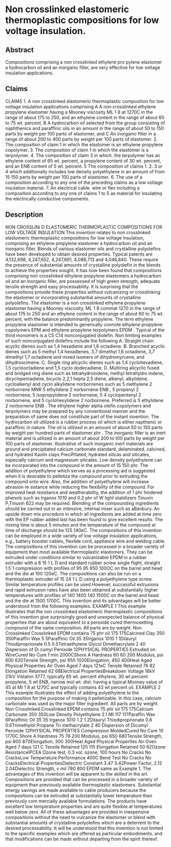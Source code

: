 # Non crosslinked elastomeric thermoplastic compositions for low voltage insulation.

## Abstract
Compositions comprising a non crosslinked ethylene pro pylene elastomer a hydrocarbon oil and an inorganic filler, are very effective for low voltage insulation applications.

## Claims
CLAIMS 1. A non crosslinked elastomeric thermoplastic composition for low voltage insulation applications comprising A A non crosslinked ethylene propylene elastomer having a Mooney viscosity ML 1 8 at 1270C in the range of about 175 to 250, and an ethylene content in the range of about 60 to 75 wt. percent, B A hydrocarbon oil selected from the group consisting of naphthenics and paraffinic oils in an amount in the range of about 50 to 150 parts by weight per 100 parts of elastomer, and C An inorganic filler in a range of about 200 to 400 parts by weight per 100 parts of elastomer. 2. The composition of claim 1 in which the elastomer is an ethylene propylene copolymer. 3. The composition of claim 1 in which the elastomer is a terpolymer. 4. The composition of claim 3 in which. the terpolymer has an ethylene content of 65 wt. percent, a propylene content of 30 wt. percent, and an ENB content of 5 wt. percent. 5 The composition of claims 1. 2. 3 or 4 which additionally includes low density polyethylene in an amount of from 15 150 parts by weight per 100 parts of elastomer. 6. The use of a composition according to any one of the preceding claims as a low voltage insulation material. 7. An electrical cable. wire or flex including a composition accordinq to any one of claims 1 to 5 as material for insulatinq the electrically conductive components.

## Description
NON CROSSLINi D ELASTOMERIC THERMOPLASTIC COMPOSITIONS FOR LOW VOLTAGE INSULATION This invention relates to non crosslinked elastomeric thermoplastic compositions for low voltage insulation, comprising an ethylene propylene elastomer a hydrocarbon oil and an inorqanic filler. Blends of various elastomer oils and crystalline polyolefins have been developed to obtain desired properties. Typical patents are 4,132,698, 4,247,652, 4,247,661, 4,088,713 and 4,046,840. These require the presence of substantial amounts of crystalline polyolefin in the blends to achieve the properties sought. It has now been found that compositions comprising non crosslinked ethylene propylene elastomers a hydrocarbon oil and an inorqanic filler, are possessed of high green strength, adequate tensile strength and easy processability. It is surprising that the compositions provide these properties without vulcanizing or crosslinking the elastomer or incorporating substantial amounts of crystalline polyolefins. The elastomer is a non crosslinked ethylene propylene elastomer having a Mooney viscosity, ML 1 8 commat 1270 in the range of about 175 to 250 and an ethylene content in the range of about 60 to 75 wt. percent, with the balance predominantly propylene. The term ethylene propylene elastomer is intended to generically connote ethylene propylene copolymers EPM and ethylene propylene terpolymers EPDM . Typical of the third monomers is a C5 C14 nonconjugated diolefin. Non limiting examples of such nonconjugated diolefins include the following A. Straight chain acyclic dienes such as 1,4 hexadiene and 1,6 octadiene. B. Branched acyclic dienes such as 5 methyl 1,4 hexadienes, 3,7 dimethyl 1,6 octadiene, 3,7 dimethyl 1,7 octadiene and mixed isomers of dihydromyrcene, and dihydroocimene. C. Single ring alicyclic dienes such as 1,4 cyclohexadiene, 1,5 cyclooctadiene and 1,5 cyclo dodecadiene. D. Multiring alicyclic fused and bridged ring diene such as tetrahydroindene, methyl tetrahydro indene, dicyclopentadiene, bicyclo 2,2,1 hepta 2,5 diene, alkenyl, alkylidene, cycloalkenyl and cyclo alkylidene norbornenes such as 5 methylene 2 norbornene MNR 5 ethylidene 2 norbornene ENB , 5 propenyl 2 norbornene, 5 isopropylidene 2 norbornene, 5 4 cyclopentenyl 2 norbornene, and 5 cyclohexylidene 2 norbornene. Preferred is 5 ethylidene 2 norbornene ENB . The ethylene higher alpha olefin copolymers and terpolymers may be prepared by any conventional manner and the preparation of same does not constitute part of the instant invention. The hydrocarbon oil utilized is a rubber process oil which is either napthenic or paraffinic in nature. The oil is utilized in an amount of about 50 to 150 parts by weight per hundred parts of elastomer phr . The inorganic filler is an inert material and is utilized in an amount of about 200 to t00 parts by weight per 100 parts of elastomer. Illustrative of such inorganic inert materials are ground and precipitated calcium carbonate standard, delaminated, calcined, and hydrated Kaolin clays PreciPitated, hydrated silicas and silicates, especially calcium and magnesium silicates. Low density polyethylene can be incorporated into the compound in the amount of 15 150 phr. The addition of polyethylene which serves as a processing aid is suggested when it is desirable to pelletize the compound prior to extruding the compound onto wire. Also, the addition of polyethylene will increase abrasion re sistance while reducing the flexibility of the compound. For improved heat resistance and weatherability, the addition of 1 phr hindered phenols such as Irganox 1010 and 0.2 phr of W light stabilizers Tinuvin P,Tinuvin 622 may be required. Blending of the compounding ingredients should be carried out in an intensive, internal mixer such as aBanbury. An upside down mix procedure in which all ingredients are added at time zero with the EP rubber added last has been found to give excellent results. The mixing time is about 5 minutes and the temperature of the compound at time of discharge should be 125 140eC. The compositions of this invention can be employed in a wide variety of low voltage insulation applications, e.g., battery booster cables, flexible cord, appliance wire and welding cable. The compositions of this invention can be processed in a broader variety of equipment than most available thermoplastic elastomers. They can be extruded under conditions similar to vulcanizable EPDM in a rubber extruder with a 8 15 1 L D and standard rubber screw single flight, straight 1.5 1 compression with profiles of 95 95 950 100OC on the barrel and head and the die at 100 120eC. The compositions can also be run on a thermoplastic extruder of 15 24 1 L D using a polyethylene type screw. Similar temperature profiles can be used.However, successful extrusions and rapid extrusion rates have also been obtained at substantially higher temperatures with profiles of 140 1400 140 1500C on the barrel and head and the die at 1500 1700C. This invention and its advantages will be better understood from the following examples. EXAMPLE 1 This example illustrates that the non crosslinked elastomeric thermoplastic compositions of this invention give surprisingly good and unexpected balance of physical properties that are about equivalent to a peroxide cured thermosetting compound of the same composition. All parts are by weight. Non Crosslinked Crosslinked EPDM contains 75 phr oil 175 175Calcined Clay 350 350Paraffin Wax 5 5Paraffinic Oil 35 35Irganox 1010 1 1Dilauryl Thiodiproprionate 0.5 0.5Tetraethylene Glycol Dimethacrylate 2 40 Dispersion of Di cumyl Peroxide 12PHYSICAL PROPERTIES Extruded on WireCured No Cure 1 min 2000CShore A Hardness 60 60 200 Modulus, psi 600 620Tensile Strength, psi 950 1020Elongation, 450 400Heat Aged Physical Properties Air Oven Aged 7 days 121eC Tensile Retained 76 82 Elongation Retained 62 68Electrical PropertiesBreakdown Voltage 18kV 21kV Vistalon 3777, typically 65 wt. percent ethylene, 30 wt.percent propylene, 5 wt ENB, narrow mol wt. dist. having a typical Mooney value of 45 at Mt 1 8 at 1270C and typically contains 43 wt percent oil. EXAMPLE 2 This example illustrates the effect of adding polyethylene to the composition for the purpose of making it pelletizable. In this case, calcium carbonate was used as the major filler ingredient. All parts are by weight. Non Crosslinked Crosslinked EPDM contains 75 phr oil 175 175Calcium Carbonate 350 350Low Density Polyethylene 2.1 MI 117 117Paraffin Wax 6Paraffinic Oil 35 35 Irganox 1010 1.2 1.2Dilauryl Thiodiproprionate 0.6 0.6Trimethylol Propane Tri methacrylate 2 40 Dispersion of Dicumyl Peroxide 12PHYSICAL PROPERTIES Compression MoldedCured No Cure 10 1770C Shore A Hardness 75 78 200 Modulus, psi 650 680Tensile Strength, psi 800 870Elongation, 300 300Heat Aged Physical Properties Air Oven Aged 7 days 121 C Tensile Retained 125 115 Elongation Retained 50 62Ozone ResistanceIPCEA Ozone test, 0.3 vol. ozone, 100 hours No Cracks No CracksLow Temperature Performance 400C Bend Test No Cracks No CracksElectrical PropertiesDielectric Constant 3.47 3.42Power Factor, 2.12 2.04Dielectric Strength, v mil 780 800 EPDM same as Example 1. The advantages of this invention will be apparent to the skilled in the art. Compositions are provided that can be processed in a broader variety of equipment than previously available thermoplastic elastomers. Substantial energy savings are made available to cable producers because the compositions can be extruded at substantially lower temperature than previously com mercially available formulations. The products have excellent low temperature properties and are quite flexible at temperatures well below zero. All of these advantages are provided in inexpensive compositions without the need to vulcanize the elastomer or blend with substantial amounts of crystalline polyolefins which are a deterrent to the desired processability. It will be understood that this invention is not limited to the specific examples which are offered as particular embodiments, and that modifications can be made without departing from the spirit thereof.